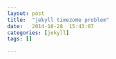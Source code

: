 ```yaml
---
layout: post
title:  "jekyll timezome problem"
date:   2014-10-28	15:43:07
categories: [jekyll]
tags: []

---
```


   